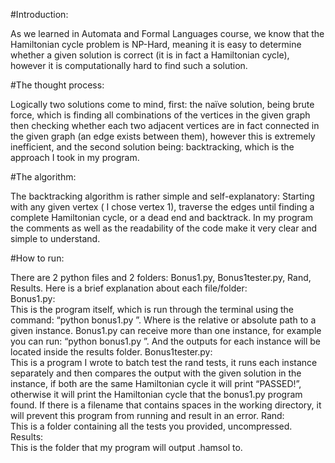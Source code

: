 
#Introduction:

As we learned in Automata and Formal Languages course, we know that the Hamiltonian cycle problem is NP-Hard, meaning it is easy to determine whether a given solution is correct (it is in fact a Hamiltonian cycle), however it is computationally hard to find such a solution.

#The thought process:

Logically two solutions come to mind, first: the naïve solution, being brute force, which is finding all combinations of the vertices in the given graph then checking whether each two adjacent vertices are in fact connected in the given graph (an edge exists between them), however this is extremely inefficient, and the second solution being: backtracking, which is the approach I took in my program.

#The algorithm:

The backtracking algorithm is rather simple and self-explanatory:
Starting with any given vertex ( I chose vertex 1), traverse the edges until finding a complete Hamiltonian cycle, or a dead end and backtrack. In my program the comments as well as the readability of the code make it very clear and simple to understand.

#How to run:

There are 2 python files and 2 folders:
Bonus1.py, Bonus1tester.py, Rand, Results.
Here is a brief explanation about each file/folder:  
Bonus1.py:  
This is the program itself, which is run through the terminal using the command:
“python bonus1.py <path-to-instance>”.
Where <path-to-instance> is the relative or absolute path to a given instance.
Bonus1.py can receive more than one instance, for example you can run:
“python bonus1.py <path-to-instance1> <path-to-instance2> <path-to-instance3>”.
And the outputs for each instance will be located inside the results folder.
Bonus1tester.py:  
This is a program I wrote to batch test the rand tests, it runs each instance separately and then compares the output with the given solution in the instance, if both are the same Hamiltonian cycle it will print “PASSED!”, otherwise it
will print the Hamiltonian cycle that the bonus1.py program found.
If there is a filename that contains spaces in the working directory, it will prevent this
program from running and result in an error.
Rand:  
This is a folder containing all the tests you provided, uncompressed.
Results:  
This is the folder that my program will output <instance>.hamsol to.
